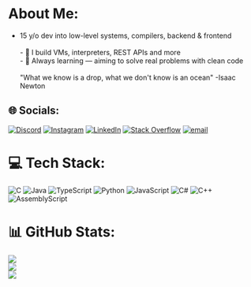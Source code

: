 # About Me:
- 15 y/o dev into low-level systems, compilers, backend & frontend  <br><br>- 🔧 I build VMs, interpreters, REST APIs and more  <br>- 🚀 Always learning — aiming to solve real problems with clean code<br><br>"What we know is a drop, what we don't know is an ocean" -Isaac Newton


## 🌐 Socials:
[![Discord](https://img.shields.io/badge/Discord-%237289DA.svg?logo=discord&logoColor=white)](https://discord.gg/dweg0) [![Instagram](https://img.shields.io/badge/Instagram-%23E4405F.svg?logo=Instagram&logoColor=white)](https://instagram.com/dweg0) [![LinkedIn](https://img.shields.io/badge/LinkedIn-%230077B5.svg?logo=linkedin&logoColor=white)](www.linkedin.com/in/diego-trigo-araujo-484230273) [![Stack Overflow](https://img.shields.io/badge/-Stackoverflow-FE7A16?logo=stack-overflow&logoColor=white)](https://stackoverflow.com/users/dweg0) [![email](https://img.shields.io/badge/Email-D14836?logo=gmail&logoColor=white)](mailto:diego.araujo@wesainformatica.com.br) 

# 💻 Tech Stack:
![C](https://img.shields.io/badge/c-%2300599C.svg?style=for-the-badge&logo=c&logoColor=white) ![Java](https://img.shields.io/badge/java-%23ED8B00.svg?style=for-the-badge&logo=openjdk&logoColor=white) ![TypeScript](https://img.shields.io/badge/typescript-%23007ACC.svg?style=for-the-badge&logo=typescript&logoColor=white) ![Python](https://img.shields.io/badge/python-3670A0?style=for-the-badge&logo=python&logoColor=ffdd54) ![JavaScript](https://img.shields.io/badge/javascript-%23323330.svg?style=for-the-badge&logo=javascript&logoColor=%23F7DF1E) ![C#](https://img.shields.io/badge/c%23-%23239120.svg?style=for-the-badge&logo=csharp&logoColor=white) ![C++](https://img.shields.io/badge/c++-%2300599C.svg?style=for-the-badge&logo=c%2B%2B&logoColor=white) ![AssemblyScript](https://img.shields.io/badge/assembly%20script-%23000000.svg?style=for-the-badge&logo=assemblyscript&logoColor=white)
# 📊 GitHub Stats:
![](https://github-readme-stats.vercel.app/api?username=dwego&theme=dark&hide_border=true&include_all_commits=true&count_private=false)<br/>
![](https://nirzak-streak-stats.vercel.app/?user=dwego&theme=dark&hide_border=true)<br/>
![](https://github-readme-stats.vercel.app/api/top-langs/?username=dwego&theme=dark&hide_border=true&include_all_commits=true&count_private=false&layout=compact)

<!-- Proudly created with GPRM ( https://gprm.itsvg.in ) -->
